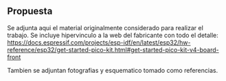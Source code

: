 ## Propuesta ##

Se adjunta aqui el material originalmente considerado para realizar el trabajo. Se incluye hipervinculo a la web del fabricante con todo el detalle: https://docs.espressif.com/projects/esp-idf/en/latest/esp32/hw-reference/esp32/get-started-pico-kit.html#get-started-pico-kit-v4-board-front

Tambien se adjuntan fotografias y esquematico tomado como referencias.
